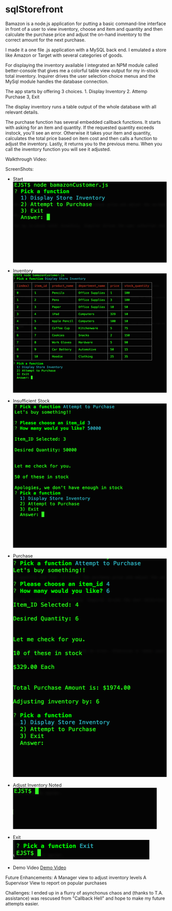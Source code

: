 # sqlStorefront

Bamazon is a node.js application for putting a basic command-line interface in front of a user to view inventory, choose and item and quantity and then calculate the purchase price and adjust the on-hand inventory to the correct amount for the next purchase.

I made it a one file .js application with a MySQL back end. I emulated a store like Amazon or Target with several categories of goods.

For displaying the inventory available I integrated an NPM module called better-console that gives me a colorful table view output for my in-stock total inventory. Inquirer drives the user selection choice menus and the MySql module handles the database connection.

The app starts by offering 3 choices.
    1. Display Inventory
    2. Attemp Purchase
    3, Exit

The display inventory runs a table output of the whole database with all relevant details.

The purchase function has several embedded callback functions. It starts with asking for an item and quantity. If the requested quantity exceeds instock, you'll see an error. Otherwise it takes your item and quantity, calculates the total price based on item cost and then calls a function to adjust the inventory. Lastly, it returns you to the previous menu. When you call the inventory function you will see it adjusted.

Walkthrough Video:

ScreenShots:  

* Start  
![Start](./assets/1.homeScreen.png)  

* Inventory  
![Inventory](./assets/2.displayInventory.png)  

* Insufficient Stock  
![Insuffient Stock](./assets/3.attemptPurchaseStockInsufficient.png)  
* Purchase  
![Purchase](./assets/4.completedPurchase.png)  
  
* Adjust Inventory Noted  
![Inventory Adjustment](./assets/5.placeholderInventoryAdjustmentProof.png)  

* Exit  
![Exit](./assets/6.exitFunction.png)  
  
* Demo Video
[Demo Video](https://www.dropbox.com/s/39kfmtme6b10ntv/demo.mov?dl=0 "Walkthrough")

Future Enhancements:
A Manager view to adjust inventory levels
A Supervisor View to report on popular purchases

Challenges:
I ended up in a flurry of asynchonus chaos and (thanks to T.A. assistance) was rescused from "Callback Hell" and hope to make my future attempts easier.
